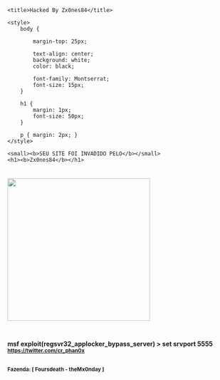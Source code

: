 <html><head>
	<meta charset="UTF-8">
    <link href="https://fonts.googleapis.com/css2?family=Montserrat:ital@1&amp;display=swap" rel="stylesheet">
	<link rel="shortcut icon" href="https://i.ibb.co/w6NskFB/20220114-154854.jpg" type="image/gif">

	<title>Hacked By Zx0nes84</title>

	<style>
		body {

			margin-top: 25px;

			text-align: center;
			background: white;
			color: black;

			font-family: Montserrat;
			font-size: 15px;
		}
		
		h1 {
			margin: 1px;
			font-size: 50px;
		}
	
		p { margin: 2px; }
	</style>
</head><body>

	<small><b>SEU SITE FOI INVADIDO PELO</b></small>
	<h1><b>Zx0nes84</b></h1>
<img style="width:320px;margin-top:20px;margin-bottom:9px;" src="https://www.icegif.com/wp-content/uploads/chicken-icegif-25.gif"><br>
<br><br><b>msf exploit(regsvr32_applocker_bypass_server) > set srvport 5555</b><br>
<a href="https://twitter.com/cr_phan0x"><small><b>https://twitter.com/cr_phan0x</b></small></a><small><b>
	<br><br><p><b>Fazenda: [ Foursdeath - theMx0nday ]</b></p><br>
		<script>
		let x = 0;
		const title = [];
		const nick = ">.<";

		for (let i = 1; i <= nick.length; ++i) {
			//   if (nick.slice(0, -i).endsWith(" ")) continue
			title.push(nick.slice(0, i));
		}
		for (let i = 1; i < nick.length; ++i) {
			// if (nick.slice(0, -i).endsWith(" ")) continue
			title.push(nick.slice(0, -i));
		}
		title.push("&lrm;");

		function loop() {
			document.getElementsByTagName("title")[0].innerHTML = title[x++ % title.length];
			setTimeout(() => loop(), 250);
		}
		loop();
	</script>
	<br>

</b></small></body></html>
